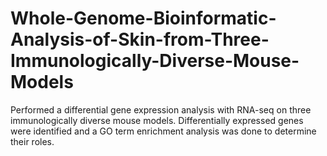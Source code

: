 # Whole-Genome-Bioinformatic-Analysis-of-Skin-from-Three-Immunologically-Diverse-Mouse-Models
Performed a differential gene expression analysis with RNA-seq on three immunologically diverse mouse models. Differentially expressed genes were identified and a GO term enrichment analysis was done to determine their roles.
